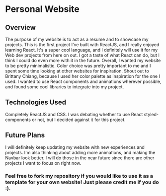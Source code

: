 # Personal Website

## Overview
The purpose of my website is to act as a resume and to showcase my projects. This is the first project I've built with ReactJS, and I really enjoyed learning React. It's a super cool language, and I definitely will use it for my Web dev projects from here on out. I got a taste of what React can do, but I think I could do even more with it in the future. Overall, I wanted my website to be pretty minimalistic. Color choice was pretty important to me and I spent some time looking at other websites for inspiration. Shout out to Brittany Chiang, because I used her color palette as inspiration for the one I used. I wanted to use React components and animations wherever possible, and found some cool libraries to integrate into my project. 

## Technologies Used
Completely ReactJS and CSS. I was debating whether to use React styled-components or not, but I decided against it for this project. 

## Future Plans
I will definitely keep updating my website with new experiences and projects. I'm also thinking about adding more animations, and making the Navbar look better. I will do those in the near future since there are other projects I want to focus on right now. 

### Feel free to fork my repository if you would like to use it as a template for your own website! Just please credit me if you do :).
